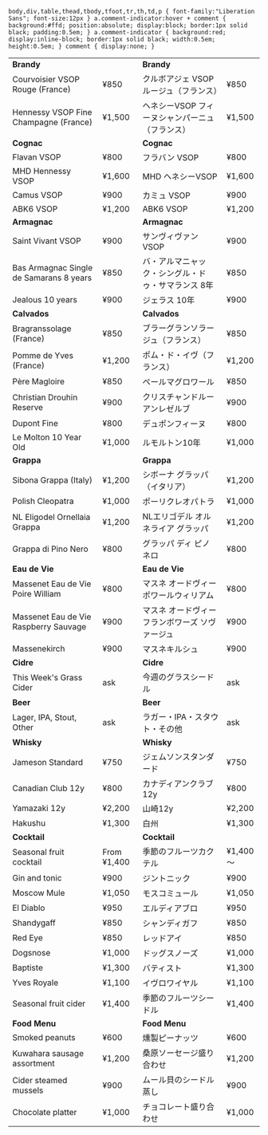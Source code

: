     body,div,table,thead,tbody,tfoot,tr,th,td,p { font-family:"Liberation Sans"; font-size:12px } a.comment-indicator:hover + comment { background:#ffd; position:absolute; display:block; border:1px solid black; padding:0.5em; } a.comment-indicator { background:red; display:inline-block; border:1px solid black; width:0.5em; height:0.5em; } comment { display:none; }

|     |     |     |     |
| --- | --- | --- | --- |
| **Brandy** |     | **Brandy** |     |
| Courvoisier VSOP Rouge (France) | ¥850 | クルボアジェ VSOP ルージュ（フランス） | ¥850 |
| Hennessy VSOP Fine Champagne (France) | ¥1,500 | ヘネシーVSOP フィーヌシャンパーニュ（フランス） | ¥1,500 |
| **Cognac** |     | **Cognac** |     |
| Flavan VSOP | ¥800 | フラバン VSOP | ¥800 |
| MHD Hennessy VSOP | ¥1,600 | MHD ヘネシーVSOP | ¥1,600 |
| Camus VSOP | ¥900 | カミュ VSOP | ¥900 |
| ABK6 VSOP | ¥1,200 | ABK6 VSOP | ¥1,200 |
| **Armagnac** |     | **Armagnac** |     |
| Saint Vivant VSOP | ¥900 | サンヴィヴァン VSOP | ¥900 |
| Bas Armagnac Single de Samarans 8 years | ¥850 | バ・アルマニャック・シングル・ドゥ・サマランス 8年 | ¥850 |
| Jealous 10 years | ¥900 | ジェラス 10年 | ¥900 |
| **Calvados** |     | **Calvados** |     |
| Bragranssolage (France) | ¥850 | ブラーグランソラージュ（フランス） | ¥850 |
| Pomme de Yves (France) | ¥1,200 | ポム・ド・イヴ（フランス） | ¥1,200 |
| Père Magloire | ¥850 | ペールマグロワール | ¥850 |
| Christian Drouhin Reserve | ¥900 | クリスチャンドルーアンレゼルブ | ¥900 |
| Dupont Fine | ¥800 | デュポンフィーヌ | ¥800 |
| Le Molton 10 Year Old | ¥1,000 | ルモルトン10年 | ¥1,000 |
| **Grappa** |     | **Grappa** |     |
| Sibona Grappa (Italy) | ¥1,200 | シボーナ グラッパ（イタリア） | ¥1,200 |
| Polish Cleopatra | ¥1,000 | ポーリクレオパトラ | ¥1,000 |
| NL Eligodel Ornellaia Grappa | ¥1,200 | NLエリゴデル オルネライア グラッパ | ¥1,200 |
| Grappa di Pino Nero | ¥800 | グラッパ ディ ピノ ネロ | ¥800 |
| **Eau de Vie** |     | **Eau de Vie** |     |
| Massenet Eau de Vie Poire William | ¥800 | マスネ オードヴィー ポワールウィリアム | ¥800 |
| Massenet Eau de Vie Raspberry Sauvage | ¥900 | マスネ オードヴィー フランボワーズ ソヴァージュ | ¥900 |
| Massenekirch | ¥900 | マスネキルシュ | ¥900 |
| **Cidre** |     | **Cidre** |     |
| This Week's Grass Cider | ask | 今週のグラスシードル | ask |
| **Beer** |     | **Beer** |     |
| Lager, IPA, Stout, Other | ask | ラガー・IPA・スタウト・その他 | ask |
| **Whisky** |     | **Whisky** |     |
| Jameson Standard | ¥750 | ジェムソンスタンダード | ¥750 |
| Canadian Club 12y | ¥800 | カナディアンクラブ12y | ¥800 |
| Yamazaki 12y | ¥2,200 | 山崎12y | ¥2,200 |
| Hakushu | ¥1,300 | 白州  | ¥1,300 |
| **Cocktail** |     | **Cocktail** |     |
| Seasonal fruit cocktail | From ¥1,400 | 季節のフルーツカクテル | ¥1,400～ |
| Gin and tonic | ¥900 | ジントニック | ¥900 |
| Moscow Mule | ¥1,050 | モスコミュール | ¥1,050 |
| El Diablo | ¥950 | エルディアブロ | ¥950 |
| Shandygaff | ¥850 | シャンディガフ | ¥850 |
| Red Eye | ¥850 | レッドアイ | ¥850 |
| Dogsnose | ¥1,000 | ドッグスノーズ | ¥1,000 |
| Baptiste | ¥1,300 | バティスト | ¥1,300 |
| Yves Royale | ¥1,100 | イヴロワイヤル | ¥1,100 |
| Seasonal fruit cider | ¥1,400 | 季節のフルーツシードル | ¥1,400 |
| **Food Menu** |     | **Food Menu** |     |
| Smoked peanuts | ¥600 | 燻製ピーナッツ | ¥600 |
| Kuwahara sausage assortment | ¥1,200 | 桑原ソーセージ盛り合わせ | ¥1,200 |
| Cider steamed mussels | ¥900 | ムール貝のシードル蒸し | ¥900 |
| Chocolate platter | ¥1,000 | チョコレート盛り合わせ | ¥1,000 |